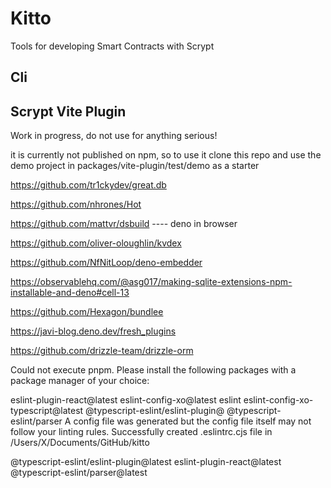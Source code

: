 # Kitto

Tools for developing Smart Contracts with Scrypt

## Cli

## Scrypt Vite Plugin

Work in progress, do not use for anything serious!

it is currently not published on npm, so to use it clone this repo and use the
demo project in packages/vite-plugin/test/demo as a starter

https://github.com/tr1ckydev/great.db

https://github.com/nhrones/Hot

https://github.com/mattvr/dsbuild ---- deno in browser

https://github.com/oliver-oloughlin/kvdex

https://github.com/NfNitLoop/deno-embedder

https://observablehq.com/@asg017/making-sqlite-extensions-npm-installable-and-deno#cell-13

https://github.com/Hexagon/bundlee

https://javi-blog.deno.dev/fresh_plugins

https://github.com/drizzle-team/drizzle-orm



Could not execute pnpm. Please install the following packages with a package manager of your choice: 

eslint-plugin-react@latest eslint-config-xo@latest eslint eslint-config-xo-typescript@latest @typescript-eslint/eslint-plugin@ @typescript-eslint/parser
A config file was generated but the config file itself may not follow your linting rules.
Successfully created .eslintrc.cjs file in /Users/X/Documents/GitHub/kitto


@typescript-eslint/eslint-plugin@latest eslint-plugin-react@latest @typescript-eslint/parser@latest
